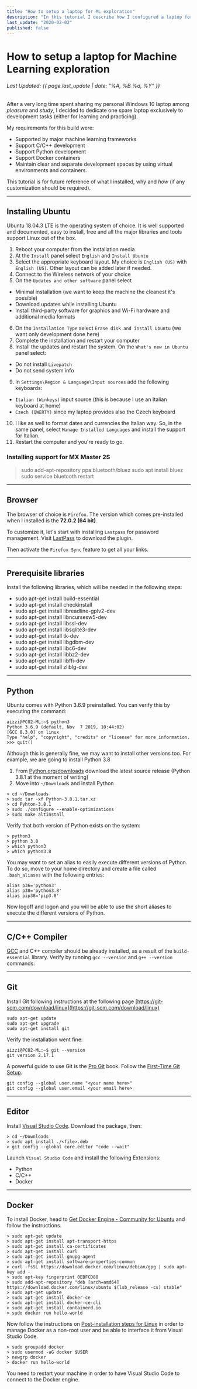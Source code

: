 ```yaml
---
title: "How to setup a laptop for ML exploration"
description: "In this tutorial I describe how I configured a laptop for my learning of ML related topics."
last_update: "2020-02-02"
published: false
---
```

# How to setup a laptop for Machine Learning exploration
###### Last Updated: {{ page.last_update | date: "%A, %B %d, %Y" }}

After a very long time spent sharing my personal Windows 10 laptop among *pleasure* and *study*, I decided to dedicate one spare laptop exclusively to development tasks (either for learning and practicing).

My requirements for this build were:
- Supported by major machine learning frameworks
- Support C/C++ development
- Support Python development
- Support Docker containers
- Maintain clear and separate development spaces by using virtual environments and containers.

This tutorial is for future reference of what I installed, why and *how* (if any customization should be required).

---
## Installing Ubuntu

Ubuntu 18.04.3 LTE is the operating system of choice. It is well supported and documented, easy to install, free and all the major libraries and tools support Linux out of the box.

1. Reboot your computer from the installation media
2. At the `Install` panel select `English` and `Install Ubuntu`
3. Select the appropriate keyboard layout. My choice is `English (US)` with `English (US)`. Other layout can be added later if needed.
4. Connect to the Wireless network of your choice
5. On the `Updates and other software` panel select
  - Minimal installation (we want to keep the machine the cleanest it's possible)
  - Download updates while installing Ubuntu
  - Install third-party software for graphics and Wi-Fi hardware and additional media formats
6. On the `Installation Type` select `Erase disk and install Ubuntu` (we want only development done here)
7. Complete the installation and restart your computer
8. Install the updates and restart the system. On the `What's new in Ubuntu` panel select:
  - Do not install `Livepatch`
  - Do not send system info
9. In `Settings\Region & Language\Input sources` add the following keyboards:
  - `Italian (Winkeys)` input source (this is because I use an Italian keyboard at home)
  - `Czech (QWERTY)` since my laptop provides also the Czech keyboard
10. I like as well to format dates and currencies the Italian way. So, in the same panel, select `Manage Installed Languages` and install the support for Italian.
11. Restart the computer and you're ready to go.

### Installing support for MX Master 2S
> sudo add-apt-repository ppa:bluetooth/bluez
> sudo apt install bluez
> sudo service bluetooth restart


---
## Browser

The browser of choice is `Firefox`. The version which comes pre-installed when I installed is the **72.0.2 (64 bit)**.

To customize it, let's start with installing `Lastpass` for password management.
Visit [LastPass](https://www.lastpass.com/misc_download2.php) to download the plugin.

Then activate the `Firefox Sync` feature to get all your links.

---
## Prerequisite libraries

Install the following libraries, which will be needed in the following steps:

- sudo apt-get install build-essential
- sudo apt-get install checkinstall
- sudo apt-get install libreadline-gplv2-dev
- sudo apt-get install libncursesw5-dev
- sudo apt-get install libssl-dev
- sudo apt-get install libsqlite3-dev
- sudo apt-get install tk-dev
- sudo apt-get install libgdbm-dev
- sudo apt-get install libc6-dev
- sudo apt-get install libbz2-dev
- sudo apt-get install libffi-dev
- sudo apt-get install zliblg-dev


---
## Python

Ubuntu comes with Python 3.6.9 preinstalled. You can verify this by executing the command:

```
aizzi@PC02-ML:~$ python3
Python 3.6.9 (default, Nov  7 2019, 10:44:02)
[GCC 8.3.0] on linux
Type "help", "copyright", "credits" or "license" for more information.
>>> quit()
```

Although this is generally fine, we may want to install other versions too. For example, we are going to install Python 3.8

1. From [Python.org/downloads](https://www.python.org/downloads/) download the latest source release (Python 3.8.1 at the moment of writing)
2. Move into `~/Downloads` and install Python
```
> cd ~/Downloads
> sudo tar -xf Python-3.8.1.tar.xz
> cd Pyhton-3.8.1
> sudo ./configure --enable-optimizations
> sudo make altinstall
```

Verify that both version of Python exists on the system:

```
> python3
> python 3.8
> which python3
> which python3.8
```

You may want to set an alias to easily execute different versions of Python. To do so, move to your home directory and create a file called `.bash_aliases` with the following entries:

```
alias p36='python3'
alias p38='python3.8'
alias pip38='pip3.8'
```

Now logoff and logon and you will be able to use the short aliases to execute the different versions of Python.

---
## C/C++ Compiler
[GCC](https://gcc.gnu.org/install/) and C++ compiler should be already installed, as a result of the `build-essential` library. Verify by running `gcc --version` and `g++ --version` commands.

---
## Git

Install Git following instructions at the following page [https://git-scm.com/download/linux](https://git-scm.com/download/linux)

```
sudo apt-get update
sudo apt-get upgrade
sudo apt-get install git
```

Verify the installation went fine:

```
aizzi@PC02-ML:~$ git --version
git version 2.17.1
```

A powerful guide to use Git is the [Pro Git](https://git-scm.com/book/en/v2) book. Follow the [First-Time Git Setup](https://git-scm.com/book/en/v2/Getting-Started-First-Time-Git-Setup).

```
git config --global user.name "<your name here>"
git config --global user.email <your email here>
```

---
## Editor

Install [Visual Studio Code](https://code.visualstudio.com). Download the package, then:

```
> cd ~/Downloads
> sudo apt install ./<file>.deb
> git config --global core.editor "code --wait"
```

Launch `Visual Studio Code` and install the following Extensions:
- Python
- C/C++
- Docker

---
## Docker

To install Docker, head to [Get Docker Engine - Community for Ubuntu](https://docs.docker.com/install/linux/docker-ce/ubuntu) and follow the instructions.

```
> sudo apt-get update
> sudo apt-get install apt-transport-https
> sudo apt-get install ca-certificates
> sudo apt-get install curl
> sudo apt-get install gnupg-agent
> sudo apt-get install software-properties-common
> curl -fsSL https://download.docker.com/linux/debian/gpg | sudo apt-key add -
> sudo apt-key fingerprint 0EBFCD88
> sudo add-apt-repository "deb [arch=amd64] https://download.docker.com/linux/ubuntu $(lsb_release -cs) stable"
> sudo apt-get update
> sudo apt-get install docker-ce
> sudo apt-get install docker-ce-cli
> sudo apt-get install containerd.io
> sudo docker run hello-world
```

Now follow the instructions on [Post-installation steps for Linux](https://docs.docker.com/install/linux/linux-postinstall/) in order to manage Docker as a non-root user and be able to interface it from Visual Studio Code.

```
> sudo groupadd docker
> sudo usermod -aG docker $USER
> newgrp docker
> docker run hello-world
```

You need to restart your machine in order to have Visual Studio Code to connect to the Docker engine.
